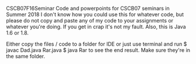 CSCB07F16Seminar
Code and powerpoints for CSCB07 seminars in Summer 2018
I don't know how you could use this for whatever code, but please do not copy and paste any of my code to your assignments or whatever you're doing. If you get in crap it's not my fault.
Also, this is Java 1.6 or 1.8.

Either copy the files / code to a folder for IDE or just use terminal and run
$ javac Dad.java Rar.java
$ java Rar
to see the end result. Make sure they're in the same folder.
